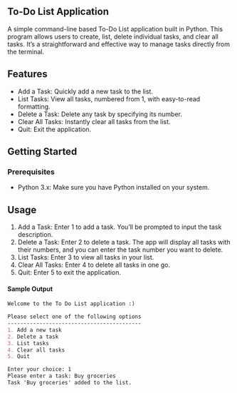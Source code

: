 ## To-Do List Application
A simple command-line based To-Do List application built in Python. This program allows users to create, list, delete individual tasks, and clear all tasks. It’s a straightforward and effective way to manage tasks directly from the terminal.
## Features
- Add a Task: Quickly add a new task to the list.
- List Tasks: View all tasks, numbered from 1, with easy-to-read formatting.
- Delete a Task: Delete any task by specifying its number.
- Clear All Tasks: Instantly clear all tasks from the list.
- Quit: Exit the application.
## Getting Started
### Prerequisites
- Python 3.x: Make sure you have Python installed on your system.
## Usage
1. Add a Task: Enter 1 to add a task. You’ll be prompted to input the task description.
2. Delete a Task: Enter 2 to delete a task. The app will display all tasks with their numbers, and you can enter the task number you want to delete.
3. List Tasks: Enter 3 to view all tasks in your list.
4. Clear All Tasks: Enter 4 to delete all tasks in one go.
5. Quit: Enter 5 to exit the application.

#### Sample Output

```markdown
Welcome to the To Do List application :) 

Please select one of the following options
------------------------------------------
1. Add a new task
2. Delete a task
3. List tasks
4. Clear all tasks
5. Quit

Enter your choice: 1
Please enter a task: Buy groceries
Task 'Buy groceries' added to the list.

